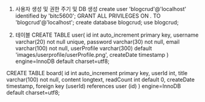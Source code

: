 1. 사용자 생성 및 권한 주기 및 DB 생성
create user 'blogcrud'@'localhost' identified by 'bitc5600';
GRANT ALL PRIVILEGES ON *.* TO 'blogcrud'@'localhost';
create database blogcrud;
use blogcrud;

2. 테이블
CREATE TABLE user(
	id int auto_increment primary key,
    username varchar(20) not null unique,
    password varchar(30) not null,
    email varchar(100) not null,
    userProfile varchar(300) default 'images/userprofile/userProfile.png',
    createDate timestamp
) engine=InnoDB default charset=utf8;

CREATE TABLE board(
	id int auto_increment primary key,
    userId int,
    title varchar(100) not null,
    content longtext,
    readCount int default 0,
    createDate timestamp,
    foreign key (userId) references user (id)
) engine=InnoDB default charset=utf8;
